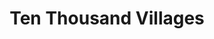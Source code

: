 ---
title: "Ten Thousand Villages"
url: /pasadena/ten-thousand-villages/
shop: interior decoration
---